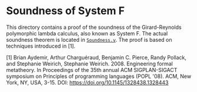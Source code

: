 # Soundness of System F

This directory contains a proof of the soundness of the Girard-Reynolds polymorphic lambda calculus, also known as System F. The actual soundness theorem is located in [`Soundness.v`](https://github.com/stepchowfun/proofs/blob/main/proofs/SystemF/Soundness.v). The proof is based on techniques introduced in [1].

[1] Brian Aydemir, Arthur Charguéraud, Benjamin C. Pierce, Randy Pollack, and Stephanie Weirich, Stephanie Weirich. 2008. Engineering formal metatheory. In Proceedings of the 35th annual ACM SIGPLAN-SIGACT symposium on Principles of programming languages (POPL '08). ACM, New York, NY, USA, 3-15. DOI: https://doi.org/10.1145/1328438.1328443
